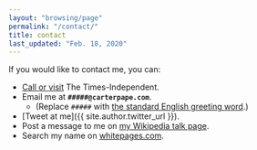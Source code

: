 ```yaml
---
layout: "browsing/page"
permalink: "/contact/"
title: contact
last_updated: "Feb. 18, 2020"
---
```

If you would like to contact me, you can:

* [Call or visit](https://moabtimes.com/contact-us/) The Times-Independent.
* Email me at **`#####@carterpape.com`**.
    * (Replace `#####` with [the standard English greeting word](https://en.wiktionary.org/wiki/hello).)
* [Tweet at me]({{ site.author.twitter_url }}).
* Post a message to me on [my Wikipedia talk page].
* Search my name on [whitepages.com].

[my Wikipedia talk page]: https://en.wikipedia.org/wiki/User_talk:Carter_Pape
[NC State campus directory]: https://directory.ncsu.edu/directory/
[whitepages.com]: https://www.whitepages.com
